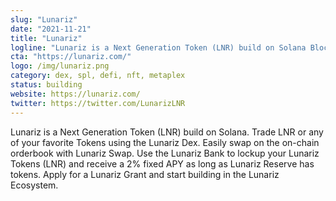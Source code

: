 ```yaml
---
slug: "Lunariz"
date: "2021-11-21"
title: "Lunariz"
logline: "Lunariz is a Next Generation Token (LNR) build on Solana Blockchain."
cta: "https://lunariz.com/"
logo: /img/lunariz.png
category: dex, spl, defi, nft, metaplex
status: building
website: https://lunariz.com/
twitter: https://twitter.com/LunarizLNR
---
```


Lunariz is a Next Generation Token (LNR) build on Solana. Trade LNR or any of your favorite Tokens using the Lunariz Dex. Easily swap on the on-chain orderbook with Lunariz Swap. Use the Lunariz Bank to lockup your Lunariz Tokens (LNR) and receive a 2% fixed APY as long as Lunariz Reserve has tokens. Apply for a Lunariz Grant and start building in the Lunariz Ecosystem.

